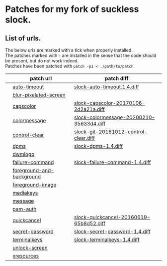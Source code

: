 # Patches for my fork of suckless slock.

## List of urls.

The below urls are marked with a tick when properly installed.  
The patches marked with `~` are installed in the sense that the code should be present, but do not work indeed.  
Patches have been patched with `patch -p1 < ./path/to/patch`.

|   | patch url                   | patch diff                                 |
|---|-----------------------------|--------------------------------------------|
|   | [auto-timeout]              | [slock-auto-timeout.1.4.diff]              |
|   | [blur-pixelated-screen]     |                                            |
|   | [capscolor]                 | [slock-capscolor-20170106-2d2a21a.diff]    |
|   | [colormessage]              | [slock-colormessage-20200210-35633d4.diff] |
|   | [control-clear]             | [slock-git-20161012-control-clear.diff]    |
|   | [dpms]                      | [slock-dpms-1.4.diff]                      |
|   | [dwmlogo]                   |                                            |
|   | [failure-command]           | [slock-failure-command-1.4.diff]           |
|   | [foreground-and-background] |                                            |
|   | [foreground-image]          |                                            |
|   | [mediakeys]                 |                                            |
|   | [message]                   |                                            |
|   | [pam-auth]                  |                                            |
|   | [quickcancel]               | [slock-quickcancel-20160619-65b8d52.diff]  |
|   | [secret-password]           | [slock-secret-password-1.4.diff]           |
|   | [terminalkeys]              | [slock-terminalkeys-1.4.diff]              |
|   | [unlock-screen]             |                                            |
|   | [xresources]                |                                            |

<!-- all the patches at https://surf.suckless.org/patches/ -->
[auto-timeout]:              https://tools.suckless.org/slock/patches/auto-timeout
[blur-pixelated-screen]:     https://tools.suckless.org/slock/patches/blur-pixelated-screen
[capscolor]:                 https://tools.suckless.org/slock/patches/capscolor
[colormessage]:              https://tools.suckless.org/slock/patches/colormessage
[control-clear]:             https://tools.suckless.org/slock/patches/control-clear
[dpms]:                      https://tools.suckless.org/slock/patches/dpms
[dwmlogo]:                   https://tools.suckless.org/slock/patches/dwmlogo
[failure-command]:           https://tools.suckless.org/slock/patches/failure-command
[foreground-and-background]: https://tools.suckless.org/slock/patches/foreground-and-background
[foreground-image]:          https://tools.suckless.org/slock/patches/foreground-image
[mediakeys]:                 https://tools.suckless.org/slock/patches/mediakeys
[message]:                   https://tools.suckless.org/slock/patches/message
[pam-auth]:                  https://tools.suckless.org/slock/patches/pam-auth
[quickcancel]:               https://tools.suckless.org/slock/patches/quickcancel
[secret-password]:           https://tools.suckless.org/slock/patches/secret-password
[terminalkeys]:              https://tools.suckless.org/slock/patches/terminalkeys
[unlock-screen]:             https://tools.suckless.org/slock/patches/unlock-screen
[xresources]:                https://tools.suckless.org/slock/patches/xresources

<!-- all the downloaded diffs -->
[slock-auto-timeout.1.4.diff]:              slock-auto-timeout.1.4.diff
[slock-capscolor-20170106-2d2a21a.diff]:    slock-capscolor-20170106-2d2a21a.diff
[slock-colormessage-20200210-35633d4.diff]: slock-colormessage-20200210-35633d4.diff
[slock-git-20161012-control-clear.diff]:    slock-git-20161012-control-clear.diff
[slock-dpms-1.4.diff]:                      slock-dpms-1.4.diff
[slock-failure-command-1.4.diff]:           slock-failure-command-1.4.diff
[slock-quickcancel-20160619-65b8d52.diff]:  slock-quickcancel-20160619-65b8d52.diff
[slock-secret-password-1.4.diff]:           slock-secret-password-1.4.diff
[slock-terminalkeys-1.4.diff]:              slock-terminalkeys-1.4.diff

